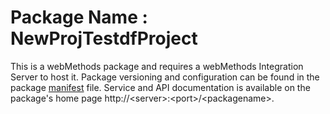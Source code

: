 # Package Name : NewProjTestdfProject
This is a webMethods package and requires a webMethods Integration Server to host it. Package versioning and configuration can be found in the package [manifest](./NewProjTestdfProject/manifest.v3) file. Service and API documentation is available on the package's home page http://&lt;server&gt;:&lt;port&gt;/&lt;packagename>.